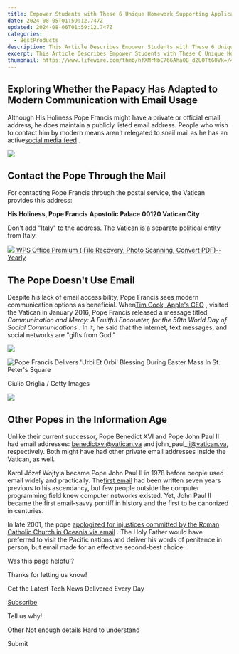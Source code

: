 ```yaml
---
title: Empower Students with These 6 Unique Homework Supporting Applications
date: 2024-08-05T01:59:12.747Z
updated: 2024-08-06T01:59:12.747Z
categories:
  - BestProducts
description: This Article Describes Empower Students with These 6 Unique Homework Supporting Applications
excerpt: This Article Describes Empower Students with These 6 Unique Homework Supporting Applications
thumbnail: https://www.lifewire.com/thmb/hfXMrNbC766AhaOB_d2U0Tt60Vk=/400x300/filters:no_upscale():max_bytes(150000):strip_icc():format(webp)/GettyImages-485208819-5b4e552fc9e77c005bc1972b.jpg
---
```


## Exploring Whether the Papacy Has Adapted to Modern Communication with Email Usage
 Although His Holiness Pope Francis might have a private or official email address, he does maintain a publicly listed email address. People who wish to contact him by modern means aren't relegated to snail mail as he has an active[social media feed](https://twitter.com/Pontifex) .

<!-- affiliate ads begin -->
<a href="https://secure.2checkout.com/order/checkout.php?PRODS=35038891&QTY=1&AFFILIATE=108875&CART=1"><img src="https://www.dupinout.com/wp-content/uploads/2021/12/DupInOut-New-Duplicate-Scan-Tab.png" border="0"></a>
<!-- affiliate ads end -->
## Contact the Pope Through the Mail

 For contacting Pope Francis through the postal service, the Vatican provides this address:

 **His Holiness, Pope Francis**
 **Apostolic Palace**
 **00120 Vatican City**

 Don't add "Italy" to the address. The Vatican is a separate political entity from Italy.

<!-- affiliate ads begin -->
<a href="https://secure.2checkout.com/order/checkout.php?PRODS=38729081&QTY=1&AFFILIATE=108875&CART=1"><img src="https://website-prod.cache.wpscdn.com/img/wps-spreadsheet-free-excel-editor-online-offline-1x.93e269d.png" border="0">
WPS Office Premium ( File Recovery, Photo Scanning, Convert PDF)--Yearly</a>
<!-- affiliate ads end -->
## The Pope Doesn't Use Email

 Despite his lack of email accessibility, Pope Francis sees modern communication options as beneficial. When[Tim Cook, Apple's CEO](https://www.lifewire.com/who-is-tim-cook-1994301) , visited the Vatican in January 2016, Pope Francis released a message titled   _Communication and Mercy: A Fruitful Encounter, for the 50th World Day of Social Communications_ . In it, he said that the internet, text messages, and social networks are "gifts from God."

<!-- affiliate ads begin -->
<a href="https://store.advancedwebranking.com/order/checkout.php?PRODS=4715051&QTY=1&AFFILIATE=108875&CART=1"><img src="https://secure.avangate.com/images/merchant/14edc6ebfdae2e23bbed83d67f50e983/products/33_awr%20logo.png" border="0"></a>
<!-- affiliate ads end -->
![Pope Francis Delivers 'Urbi Et Orbi' Blessing During Easter Mass In St. Peter's Square](https://www.lifewire.com/thmb/z5bZaGaAuEBbtVki4q-_xec1lk8=/1500x0/filters:no_upscale():max_bytes(150000):strip_icc():format(webp)/pope-francis-delivers-urbi-et-orbi-blessing-during-easter-mass-in-st-peter-s-square-485740869-57d398e53df78c5833492a26.jpg)

 Giulio Origlia / Getty Images

<!-- affiliate ads begin -->
<a href="https://shop.mondly.com/affiliate.php?ACCOUNT=ATISTUDI&AFFILIATE=108875&PATH=https%3A%2F%2Fwww.mondly.com%3FAFFILIATE%3D108875%26RESOURCE%3D%2BBusiness%2B970x90%2B"><img src="https://secure.avangate.com/images/merchant/69c418c33ec2e1a4267fa9bb77fa1428/business-970x90.gif" border="0"></a>
<!-- affiliate ads end -->
## Other Popes in the Information Age

 Unlike their current successor, Pope Benedict XVI and Pope John Paul II had email addresses: <benedictxvi@vatican.va> and john\_paul\_ii@vatican.va, respectively. Both might have had other private email addresses inside the Vatican, as well.

 Karol Józef Wojtyla became Pope John Paul II in 1978 before people used email widely and practically. The[first email](https://www.lifewire.com/first-email-message-1164184) had been written seven years previous to his ascendancy, but few people outside the computer programming field knew computer networks existed. Yet, John Paul II became the first email-savvy pontiff in history and the first to be canonized in centuries.

 In late 2001, the pope [apologized for injustices committed by the Roman Catholic Church in Oceania via email](http://news.bbc.co.uk/1/hi/world/europe/1671540.stm) . The Holy Father would have preferred to visit the Pacific nations and deliver his words of penitence in person, but email made for an effective second-best choice.

Was this page helpful?

Thanks for letting us know!

 Get the Latest Tech News Delivered Every Day

[Subscribe](https://www.lifewire.com/#)

Tell us why!

 Other  Not enough details  Hard to understand

 Submit

<ins class="adsbygoogle"
     style="display:block"
     data-ad-format="autorelaxed"
     data-ad-client="ca-pub-7571918770474297"
     data-ad-slot="1223367746"></ins>



<ins class="adsbygoogle"
     style="display:block"
     data-ad-client="ca-pub-7571918770474297"
     data-ad-slot="8358498916"
     data-ad-format="auto"
     data-full-width-responsive="true"></ins>
